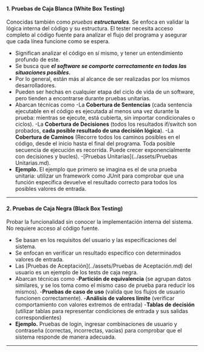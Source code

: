 #### **1. Pruebas de Caja Blanca (White Box Testing)**
Conocidas también como *pruebas **estructurales***.
Se enfoca en validar la lógica interna del código y su estructura. 
El tester necesita acceso completo al código fuente para analizar el flujo del programa y asegurar que cada línea funcione como se espera.
- Significan analizar el código en sí mismo, y tener un entendimiento profundo de este.
- Se busca que ***el software se comporte correctamente en todas las situaciones posibles.***
- Por lo general, están más al alcance de ser realizadas por los mismos desarrolladores.
- Pueden ser hechas en cualquier etapa del ciclo de vida de un software, pero tienden a encontrarse durante pruebas unitarias.
- Abarcan técnicas como 
	-La **Cobertura de Sentencias** (cada sentencia ejecutable en el código es ejecutada al menos una vez durante la prueba: mientras se ejecute, está cubierta, sin importar condicionales o ciclos).
	-La **Cobertura de Decisiones** (todos los resultados if/switch son probados, **cada posible resultado de una decisión lógica**).
	-La **Cobertura de Caminos** (Recorre todos los caminos posibles en el código, desde el inicio hasta el final del programa. Toda posible secuencia de ejecución es recorrida. Puede crecer exponencialmente con decisiones y bucles).
	-[Pruebas Unitarias](../assets/Pruebas Unitarias.md).
- **Ejemplo.** El ejemplo que primero se imagina es el de una prueba unitaria: utilizar un framework como JUnit para comprobar que una función específica devuelve el resultado correcto para todos los posibles valores de entrada.
****
#### **2. Pruebas de Caja Negra (Black Box Testing)**
Probar la funcionalidad sin conocer la implementación interna del sistema. No requiere acceso al código fuente.
- Se basan en los requisitos del usuario y las especificaciones del sistema.
- Se enfocan en verificar un resultado específico con determinados valores de entrada.
- Las [Pruebas de Aceptación](../assets/Pruebas de Aceptación.md) del usuario es un ejemplo de los tests de caja negra.
- Abarcan técnicas como
	-**Partición de equivalencia** (se agrupan datos similares, y se los toma como el mismo caso de prueba para reducir los mismos).
	-**Pruebas de caso de uso** (valida que los flujos de usuario funcionen correctamente).
	-**Análisis de valores límite** (verificar comportamiento con valores extremos de entrada)
	-**Tablas de decisión** (utilizar tablas para representar condiciones de entrada y sus salidas correspondientes)
- **Ejemplo.** Pruebas de login, ingresar combinaciones de usuario y contraseña (correctas, incorrectas, vacías) para comprobar que el sistema responde de manera adecuada.

****

